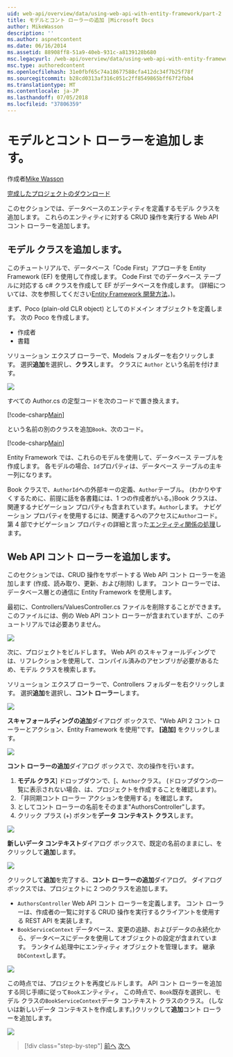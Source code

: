 ```yaml
---
uid: web-api/overview/data/using-web-api-with-entity-framework/part-2
title: モデルとコント ローラーの追加 |Microsoft Docs
author: MikeWasson
description: ''
ms.author: aspnetcontent
ms.date: 06/16/2014
ms.assetid: 88908ff8-51a9-40eb-931c-a8139128b680
msc.legacyurl: /web-api/overview/data/using-web-api-with-entity-framework/part-2
msc.type: authoredcontent
ms.openlocfilehash: 31e0fbf65c74a18677588cfa412dc34f7b25f78f
ms.sourcegitcommit: b28cd0313af316c051c2ff8549865bff67f2fbb4
ms.translationtype: MT
ms.contentlocale: ja-JP
ms.lasthandoff: 07/05/2018
ms.locfileid: "37806359"
---
```

<a name="add-models-and-controllers"></a>モデルとコント ローラーを追加します。
====================
作成者[Mike Wasson](https://github.com/MikeWasson)

[完成したプロジェクトのダウンロード](https://github.com/MikeWasson/BookService)

このセクションでは、データベースのエンティティを定義するモデル クラスを追加します。 これらのエンティティに対する CRUD 操作を実行する Web API コント ローラーを追加します。

## <a name="add-model-classes"></a>モデル クラスを追加します。

このチュートリアルで、データベース「Code First」アプローチを Entity Framework (EF) を使用して作成します。 Code First でのデータベース テーブルに対応する c# クラスを作成して EF がデータベースを作成します。 (詳細については、次を参照してください[Entity Framework 開発方法](https://msdn.microsoft.com/library/ms178359%28v=vs.110%29.aspx#dbfmfcf)。)。

まず、Poco (plain-old CLR object) としてのドメイン オブジェクトを定義します。 次の Poco を作成します。

- 作成者
- 書籍

ソリューション エクスプ ローラーで、Models フォルダーを右クリックします。 選択**追加**を選択し、**クラス**します。 クラスに `Author` という名前を付けます。

![](part-2/_static/image1.png)

すべての Author.cs の定型コードを次のコードで置き換えます。

[!code-csharp[Main](part-2/samples/sample1.cs)]

という名前の別のクラスを追加`Book`、次のコード。

[!code-csharp[Main](part-2/samples/sample2.cs)]

Entity Framework では、これらのモデルを使用して、データベース テーブルを作成します。 各モデルの場合、`Id`プロパティは、データベース テーブルの主キー列になります。

Book クラスで、`AuthorId`への外部キーの定義、`Author`テーブル。 (わかりやすくするために、前提に話を各書籍には、1 つの作成者がいる。)Book クラスは、関連するナビゲーション プロパティも含まれています。`Author`します。 ナビゲーション プロパティを使用するには、関連するへのアクセスに`Author`コード。 第 4 部でナビゲーション プロパティの詳細と言った[エンティティ関係の処理](part-4.md)します。

## <a name="add-web-api-controllers"></a>Web API コント ローラーを追加します。

このセクションでは、CRUD 操作をサポートする Web API コント ローラーを追加します (作成、読み取り、更新、および削除) します。 コント ローラーでは、データベース層との通信に Entity Framework を使用します。

最初に、Controllers/ValuesController.cs ファイルを削除することができます。 このファイルには、例の Web API コント ローラーが含まれていますが、このチュートリアルでは必要ありません。

![](part-2/_static/image2.png)

次に、プロジェクトをビルドします。 Web API のスキャフォールディングでは、リフレクションを使用して、コンパイル済みのアセンブリが必要があるため、モデル クラスを検索します。

ソリューション エクスプ ローラーで、Controllers フォルダーを右クリックします。 選択**追加**を選択し、**コント ローラー**します。

![](part-2/_static/image3.png)

**スキャフォールディングの追加**ダイアログ ボックスで、"Web API 2 コント ローラーとアクション、Entity Framework を使用"です。 **[追加]** をクリックします。

![](part-2/_static/image4.png)

**コント ローラーの追加**ダイアログ ボックスで、次の操作を行います。

1. **モデル クラス**] ドロップダウンで、[、`Author`クラス。 (ドロップダウンの一覧に表示されない場合、は、プロジェクトを作成することを確認します)。
2. 「非同期コント ローラー アクションを使用する」を確認します。
3. としてコント ローラーの名前をそのまま&quot;AuthorsController&quot;します。
4. クリック プラス (+) ボタンを**データ コンテキスト クラス**します。

![](part-2/_static/image5.png)

**新しいデータ コンテキスト**ダイアログ ボックスで、既定の名前のままにし、をクリックして**追加**します。

![](part-2/_static/image6.png)

クリックして**追加**を完了する、**コント ローラーの追加**ダイアログ。 ダイアログ ボックスでは、プロジェクトに 2 つのクラスを追加します。

- `AuthorsController` Web API コント ローラーを定義します。 コント ローラーは、作成者の一覧に対する CRUD 操作を実行するクライアントを使用する REST API を実装します。
- `BookServiceContext` データベース、変更の追跡、およびデータの永続化から、データベースにデータを使用してオブジェクトの設定が含まれています。 ランタイム処理中にエンティティ オブジェクトを管理します。 継承`DbContext`します。

![](part-2/_static/image7.png)

この時点では、プロジェクトを再度ビルドします。 API コント ローラーを追加する同じ手順に従って`Book`エンティティ。 この時点で、`Book`既存を選択し、モデル クラスの`BookServiceContext`データ コンテキスト クラスのクラス。 (しないは新しいデータ コンテキストを作成します。)クリックして**追加**コント ローラーを追加します。

![](part-2/_static/image8.png)

> [!div class="step-by-step"]
> [前へ](part-1.md)
> [次へ](part-3.md)
